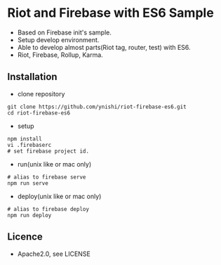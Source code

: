 # Riot and Firebase with ES6 Sample

* Based on Firebase init's sample.
* Setup develop environment. 
* Able to develop almost parts(Riot tag, router, test) with ES6. 
* Riot, Firebase, Rollup, Karma.

## Installation

* clone repository
```
git clone https://github.com/ynishi/riot-firebase-es6.git 
cd riot-firebase-es6
```
* setup 
```
npm install
vi .firebaserc
# set firebase project id.
```
* run(unix like or mac only)
```
# alias to firebase serve
npm run serve
```
* deploy(unix like or mac only)
```
# alias to firebase deploy
npm run deploy
```

## Licence

* Apache2.0, see LICENSE 
